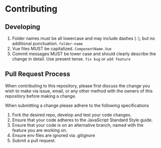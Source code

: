 # Contributing

## Developing 
1. Folder names must be all lowercase and may include dashes (`-`), but no additional punctuation. `folder-name` 
1. Vue files MUST be capitalized. `ComponentName.Vue`
1. Commit messages MUST be lower case and should clearly describe the change in detail. Use present tense. `fix bug` or `add feature`

## Pull Request Process
When contributing to this repository, please first discuss the change you wish to make via issue, email, or any other method with the owners of this repository before making a change.

When submitting a change please adhere to the following specifications

1. Fork the desired repo, develop and test your code changes.
1. Ensure that your code adheres to the JavaScript Standard Style guide.
1. Ensure that your code is on an alternative branch, named with the feature you are working on.
1. Ensure env files are ignored via .gitignore
1. Submit a pull request.
